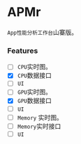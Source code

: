 # APMr
`App性能分析工作台`山寨版。

### Features

- [ ]  `CPU`实时图。
  - [x]  `CPU`数据接口
  - [ ]  `UI` 
- [ ]  `GPU`实时图。
  - [x]  `GPU`数据接口
  - [ ]  `UI`
- [ ]  `Memory` 实时图。
  - [ ]  `Memory`实时接口
  - [ ]  `UI`